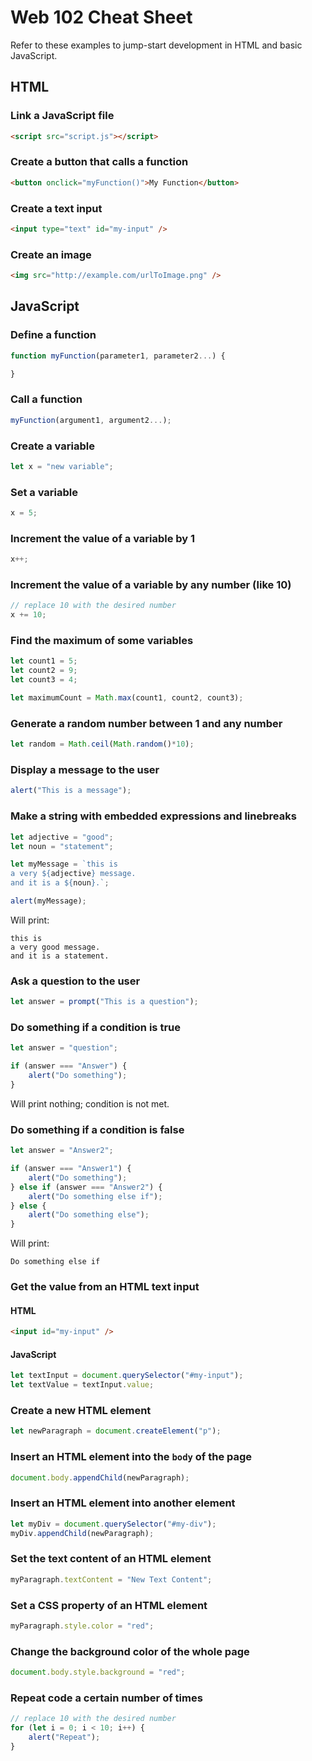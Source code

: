 # Web 102 Cheat Sheet
Refer to these examples to jump-start development in HTML and basic JavaScript.

## HTML
### Link a JavaScript file
```html
<script src="script.js"></script>
```

### Create a button that calls a function
```html
<button onclick="myFunction()">My Function</button>
```

### Create a text input
```html
<input type="text" id="my-input" />
```

### Create an image
```html
<img src="http://example.com/urlToImage.png" />
```

## JavaScript
### Define a function
```js
function myFunction(parameter1, parameter2...) {

}
```

### Call a function
```js
myFunction(argument1, argument2...);
```

### Create a variable
```js
let x = "new variable";
```

### Set a variable
```js
x = 5;
```

### Increment the value of a variable by 1
```js
x++;
```

### Increment the value of a variable by any number (like 10)
```js
// replace 10 with the desired number
x += 10;
```

### Find the maximum of some variables
```js
let count1 = 5;
let count2 = 9;
let count3 = 4;

let maximumCount = Math.max(count1, count2, count3);
```

### Generate a random number between 1 and any number
```js
let random = Math.ceil(Math.random()*10);
```

### Display a message to the user
```js
alert("This is a message");
```

### Make a string with embedded expressions and linebreaks
```js
let adjective = "good";
let noun = "statement";

let myMessage = `this is
a very ${adjective} message.
and it is a ${noun}.`;

alert(myMessage);
```

Will print:

```
this is
a very good message.
and it is a statement.
```

### Ask a question to the user
```js
let answer = prompt("This is a question");
```

### Do something if a condition is true
```js
let answer = "question";

if (answer === "Answer") {
    alert("Do something");
}
```

Will print nothing; condition is not met.

### Do something if a condition is false
```js
let answer = "Answer2";

if (answer === "Answer1") {
    alert("Do something");
} else if (answer === "Answer2") {
    alert("Do something else if");
} else {
    alert("Do something else");
}
```

Will print:

```
Do something else if
```

### Get the value from an HTML text input
#### HTML
```html
<input id="my-input" />
```

#### JavaScript
```js
let textInput = document.querySelector("#my-input");
let textValue = textInput.value;
```

### Create a new HTML element
```js
let newParagraph = document.createElement("p");
```

### Insert an HTML element into the `body` of the page
```js
document.body.appendChild(newParagraph);
```

### Insert an HTML element into another element
```js
let myDiv = document.querySelector("#my-div");
myDiv.appendChild(newParagraph);
```

### Set the text content of an HTML element
```js
myParagraph.textContent = "New Text Content";
```

### Set a CSS property of an HTML element
```js
myParagraph.style.color = "red";
```

### Change the background color of the whole page
```js
document.body.style.background = "red";
```

### Repeat code a certain number of times
```js
// replace 10 with the desired number
for (let i = 0; i < 10; i++) {
    alert("Repeat");
}
```
